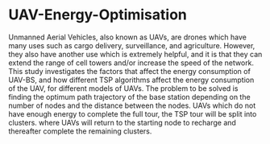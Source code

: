 # UAV-Energy-Optimisation

Unmanned Aerial Vehicles, also known as UAVs, are drones which have many uses such as cargo
delivery, surveillance, and agriculture. However, they also have another use which is extremely helpful, and
it is that they can extend the range of cell towers and/or increase the speed of the network. This study
investigates the factors that affect the energy consumption of UAV-BS, and how different TSP algorithms
affect the energy consumption of the UAV, for different models of UAVs. The problem to be solved is
finding the optimum path trajectory of the base station depending on the number of nodes and the distance
between the nodes. UAVs which do not have enough energy to complete the full tour, the TSP tour will
be split into clusters. where UAVs will return to the starting node to recharge and thereafter complete the
remaining clusters.
